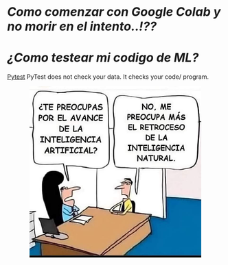 # ***Como comenzar con Google Colab y no morir en el intento..!??***

# ***¿Como testear mi codigo de ML?***

[Pytest](https://towardsdatascience.com/pytest-for-machine-learning-a-simple-example-based-tutorial-a3df3c58cf8) PyTest does not check your data. It checks your code/ program.

<p align="center">
  <img src="https://github.com/NoeliaFerrero/My-DS-journey/blob/e9979bf8c0ce4a2c3f46591cecbfc6775491e89d/Colab/IA_&_InteligenciaNatural.jpeg" alt="Prueba" width="400" height="400">
</p>
